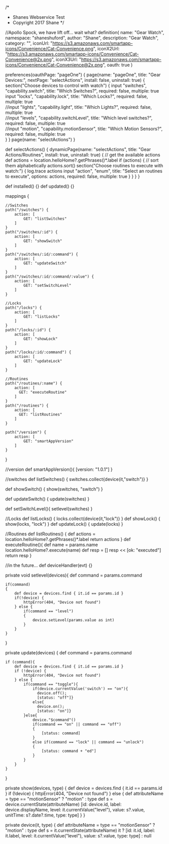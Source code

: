 
/*
 *  Shanes Webservice Test
 *  Copyright 2017 Shane
 */
 
//Apollo Spock, we have lift off... wait what?
definition(
    name: "Gear Watch",
    namespace: "shaneshuford",
    author: "Shane",
    description: "Gear Watch",
    category: "",
    iconUrl: "https://s3.amazonaws.com/smartapp-icons/Convenience/Cat-Convenience.png",
    iconX2Url: "https://s3.amazonaws.com/smartapp-icons/Convenience/Cat-Convenience@2x.png",
    iconX3Url: "https://s3.amazonaws.com/smartapp-icons/Convenience/Cat-Convenience@2x.png",
    oauth: true
)

preferences(oauthPage: "pageOne") {
    page(name: "pageOne", title: "Gear Devices:", nextPage: "selectActions", install: false, uninstall: true) {
        section("Choose devices to control with watch") {
		input "switches", "capability.switch", title: "Which Switches?",  required: false, multiple: true
        	input "locks", "capability.lock", title: "Which Locks?", required: false, multiple: true     
        	//input "lights", "capability.light", title: "Which Lights?", required: false, multiple: true     
        	//input "levels", "capability.switchLevel", title: "Which level switches?", required: false, multiple: true     
        	//input "motion", "capability.motionSensor", title: "Which Motion Sensors?", required: false, multiple: true     
        }
    }
    page(name: "selectActions")
}

def selectActions() {
    dynamicPage(name: "selectActions", title: "Gear Actions/Routines", install: true, uninstall: true) {
        // get the available actions
        def actions = location.helloHome?.getPhrases()*.label
        if (actions) {
        	// sort them alphabetically
        	actions.sort()
        	section("Choose routines to execute with watch:") {
        		log.trace actions
            	input "action", "enum", title: "Select an routines to execute", options: actions, required: false, multiple: true
        	}
        }
    }
}


def installed() {}
def updated() {}

mappings {

	//Switches
	path("/switches") {
		action: [
			GET: "listSwitches"
		]
	}
	path("/switches/:id") {
		action: [
			GET: "showSwitch"
		]
	}
	path("/switches/:id/:command") {
		action: [
			GET: "updateSwitch"
		]
	}
    path("/switches/:id/:command/:value") {
		action: [
			GET: "setSwitchLevel"
		]
	}
    
    //Locks
	path("/locks") {
		action: [
			GET: "listLocks"
		]
	}
	path("/locks/:id") {
		action: [
			GET: "showLock"
		]
	}
	path("/locks/:id/:command") {
		action: [
			GET: "updateLock"
		]
	}
    
    //Routines
	path("/routines/:name") {
        action: [
          GET: "executeRoutine"
        ]
	} 
	path("/routines") {
        action: [
          GET: "listRoutines"
        ]
	}
    
    path("/version") {
    	action: [
        	GET: "smartAppVersion"
        ]
    }
}

//version
def smartAppVersion(){
	[version: "1.0.1"]
}

//switches
def listSwitches() {
	switches.collect{device(it,"switch")}
}

def showSwitch() {
	show(switches, "switch")
}

def updateSwitch() {
	update(switches)
}

def setSwitchLevel(){
    setlevel(switches)
}

//Locks
def listLocks() {
	locks.collect{device(it,"lock")}
}
def showLock() {
	show(locks, "lock")
}
def updateLock() {
	update(locks)
}

//Routines
def listRoutines() {
	def actions = location.helloHome?.getPhrases()*.label
	return actions
}
def executeRoutine(){
	def name = params.name
	location.helloHome?.execute(name)
    def resp = []
    resp << [ok: "executed"]
    return resp
}

//in the future...
def deviceHandler(evt) {}

private void setlevel(devices){
	def command = params.command
    
    if(command)
    {
    	def device = devices.find { it.id == params.id }
        if(!device) {
        	httpError(404, "Device not found")
        } else {
        	if(command == "level")
            {
            	device.setLevel(params.value as int)
            }
        }
    }
}

private update(devices) {
    def command = params.command   
    
	if (command){
		def device = devices.find { it.id == params.id }
		if (!device) {
			httpError(404, "Device not found")
		} else {
        	if(command == "toggle"){
            	if(device.currentValue('switch') == "on"){
                  device.off();
                  [status: "off"]}
                else{
                  device.on();
                  [status: "on"]}
       		}else{
				device."$command"()
                if(command == "on" || command == "off")
                {
                	[status: command]
                }
                else if(command == "lock" || command == "unlock")
                {
                	[status: command + "ed"]
                }
            }
		}
	}
}

private show(devices, type) {
	def device = devices.find { it.id == params.id }
	if (!device) {
		httpError(404, "Device not found")
	} else {
		def attributeName = type == "motionSensor" ? "motion" : type
		def s = device.currentState(attributeName)
		[id: device.id, label: device.displayName, level: it.currentValue("level"), value: s?.value, unitTime: s?.date?.time, type: type]
	}
}

private device(it, type) {
	def attributeName = type == "motionSensor" ? "motion" : type
	def s = it.currentState(attributeName)
	it ? [id: it.id, label: it.label, level: it.currentValue("level"), value: s?.value, type: type] : null

